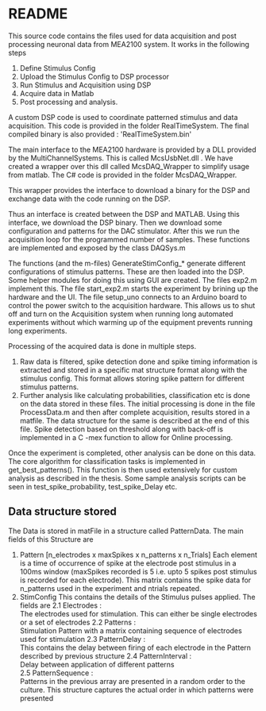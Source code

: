 README
======

This source code contains the files used for data acquisition and post processing neuronal data from MEA2100 system.
It works in the following steps

1. Define Stimulus Config
2. Upload the Stimulus Config to DSP processor
3. Run Stimulus and Acquisition using DSP
4. Acquire data in Matlab
5. Post processing and analysis.

A custom DSP code is used  to coordinate patterned stimulus and data acquisition.
This code is provided in the folder RealTimeSystem. The final compiled binary
is also provided : 'RealTimeSystem.bin'

The main interface to the MEA2100 hardware is provided by  a DLL provided by the
MultiChannelSystems. This is called McsUsbNet.dll . We have created a wrapper over
this dll called McsDAQ_Wrapper to simplify usage from matlab. The C# code is provided
in the folder McsDAQ_Wrapper.

This wrapper provides the interface to download a binary for the DSP and exchange data with
the code running on the DSP.

Thus an interface is created between the DSP and MATLAB. Using this interface, we download the
DSP binary. Then we download some configuration and patterns for the DAC stimulator. After this
we run the acquisition loop for the programmed number of samples. These functions are implemented
and exposed by the class DAQSys.m 

The functions (and the m-files) GenerateStimConfig_* generate different configurations of stimulus patterns. These are then loaded into the DSP. Some helper modules for doing this using GUI are created. The files exp2.m implement this. The file start_exp2.m starts the experiment by brining up the hardware and the UI. The file setup_uno connects to an Arduino board to control the power switch to the acquisition hardware. This allows us to shut off and turn on the Acquisition system when running long automated experiments without which warming up of the equipment prevents running long experiments.

Processing of the acquired data is done in multiple steps.
1.	Raw data is filtered, spike detection done and spike timing information is extracted and stored in a specific mat structure format along with the stimulus config. This format allows storing spike pattern for different stimulus patterns.
2.	Further analysis like calculating probabilities, classification etc is done on the data stored in these files.
The initial processing is done in the file ProcessData.m and then after complete acquisition, results stored in a matfile. The data structure for the same is described at the end of this file. Spike detection based on threshold along with back-off is implemented in a C -mex function  to allow for Online processing.

Once the experiment is completed, other analysis can be done on this data.
The core algorithm for classification tasks is implemented in get_best_patterns().  This function is then used extensively for custom analysis as described in the thesis. Some sample analysis scripts can be seen in 	test_spike_probability, test_spike_Delay etc.



Data structure stored
------------------------------
The Data is stored in matFile in a structure called PatternData.
The main fields of this Structure are
1. Pattern [n_electrodes  x maxSpikes x n_patterns x n_Trials]
Each element is a time of occurrence of spike at the electrode post stimulus in a 100ms window (maxSpikes recorded is 5 i.e. upto 5 spikes post stimulus is recorded for each electrode). This matrix contains the spike data for n_patterns used in the experiment and ntrials repeated.
2. StimConfig
This contains the details of the Stimulus pulses applied. The fields are
2.1 Electrodes :   
The electrodes used for stimulation. This can either be single electrodes or a set of electrodes 
2.2 Patterns :  
Stimulation Pattern with a matrix containing sequence of electrodes used for stimulation
2.3  PatternDelay :   
This contains the delay between firing of each electrode in the Pattern described by previous structure
2.4  PatternInterval :    
 Delay between application of different patterns	   
2.5  PatternSequence :   
Patterns in the previous array are presented in a random order to the culture. This structure captures the actual order in which patterns were presented
